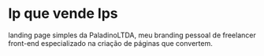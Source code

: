# lp que vende lps

landing page simples da PaladinoLTDA, meu branding pessoal de freelancer front-end especializado na criação de páginas que convertem.
